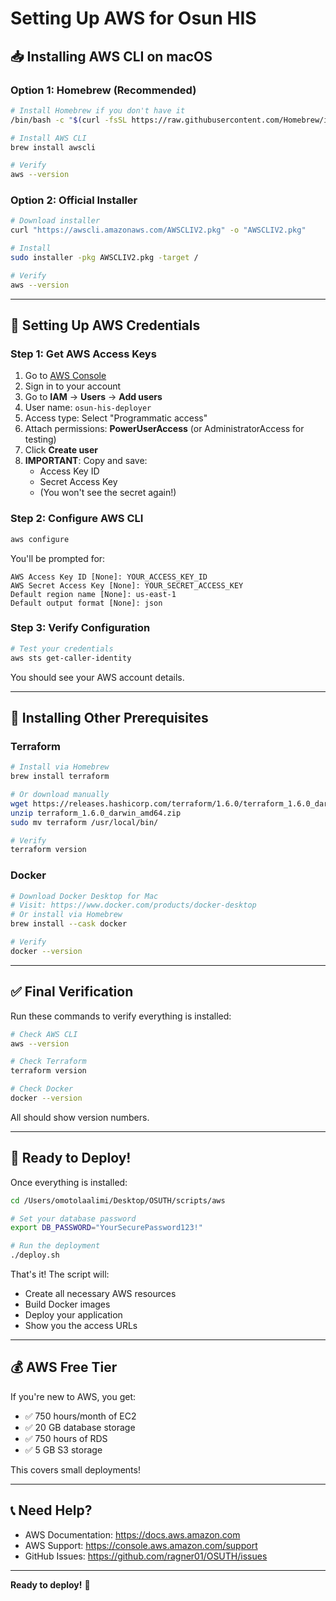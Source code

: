 # Setting Up AWS for Osun HIS

## 📥 Installing AWS CLI on macOS

### Option 1: Homebrew (Recommended)

```bash
# Install Homebrew if you don't have it
/bin/bash -c "$(curl -fsSL https://raw.githubusercontent.com/Homebrew/install/HEAD/install.sh)"

# Install AWS CLI
brew install awscli

# Verify
aws --version
```

### Option 2: Official Installer

```bash
# Download installer
curl "https://awscli.amazonaws.com/AWSCLIV2.pkg" -o "AWSCLIV2.pkg"

# Install
sudo installer -pkg AWSCLIV2.pkg -target /

# Verify
aws --version
```

---

## 🔑 Setting Up AWS Credentials

### Step 1: Get AWS Access Keys

1. Go to [AWS Console](https://console.aws.amazon.com)
2. Sign in to your account
3. Go to **IAM** → **Users** → **Add users**
4. User name: `osun-his-deployer`
5. Access type: Select "Programmatic access"
6. Attach permissions: **PowerUserAccess** (or AdministratorAccess for testing)
7. Click **Create user**
8. **IMPORTANT**: Copy and save:
   - Access Key ID
   - Secret Access Key
   - (You won't see the secret again!)

### Step 2: Configure AWS CLI

```bash
aws configure
```

You'll be prompted for:

```
AWS Access Key ID [None]: YOUR_ACCESS_KEY_ID
AWS Secret Access Key [None]: YOUR_SECRET_ACCESS_KEY
Default region name [None]: us-east-1
Default output format [None]: json
```

### Step 3: Verify Configuration

```bash
# Test your credentials
aws sts get-caller-identity
```

You should see your AWS account details.

---

## 🚀 Installing Other Prerequisites

### Terraform

```bash
# Install via Homebrew
brew install terraform

# Or download manually
wget https://releases.hashicorp.com/terraform/1.6.0/terraform_1.6.0_darwin_amd64.zip
unzip terraform_1.6.0_darwin_amd64.zip
sudo mv terraform /usr/local/bin/

# Verify
terraform version
```

### Docker

```bash
# Download Docker Desktop for Mac
# Visit: https://www.docker.com/products/docker-desktop
# Or install via Homebrew
brew install --cask docker

# Verify
docker --version
```

---

## ✅ Final Verification

Run these commands to verify everything is installed:

```bash
# Check AWS CLI
aws --version

# Check Terraform
terraform version

# Check Docker
docker --version
```

All should show version numbers.

---

## 🎯 Ready to Deploy!

Once everything is installed:

```bash
cd /Users/omotolaalimi/Desktop/OSUTH/scripts/aws

# Set your database password
export DB_PASSWORD="YourSecurePassword123!"

# Run the deployment
./deploy.sh
```

That's it! The script will:
- Create all necessary AWS resources
- Build Docker images
- Deploy your application
- Show you the access URLs

---

## 💰 AWS Free Tier

If you're new to AWS, you get:

- ✅ 750 hours/month of EC2
- ✅ 20 GB database storage
- ✅ 750 hours of RDS
- ✅ 5 GB S3 storage

This covers small deployments!

---

## 📞 Need Help?

- AWS Documentation: https://docs.aws.amazon.com
- AWS Support: https://console.aws.amazon.com/support
- GitHub Issues: https://github.com/ragner01/OSUTH/issues

---

**Ready to deploy!** 🚀

